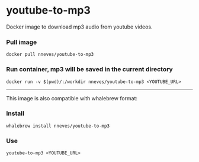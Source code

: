 # youtube-to-mp3
Docker image to download mp3 audio from youtube videos.

### Pull image

```
docker pull nneves/youtube-to-mp3
```

### Run container, mp3 will be saved in the current directory

```
docker run -v $(pwd)/:/workdir nneves/youtube-to-mp3 <YOUTUBE_URL>
```

---------------------------------------------------

This image is also compatible with whalebrew format:

### Install

```
whalebrew install nneves/youtube-to-mp3
```

### Use

```
youtube-to-mp3 <YOUTUBE_URL>
```
